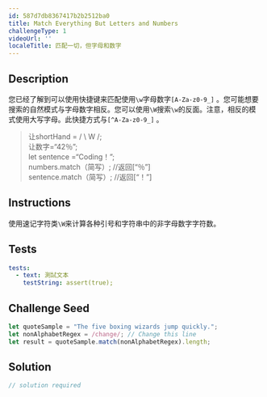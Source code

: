 ```yaml
---
id: 587d7db8367417b2b2512ba0
title: Match Everything But Letters and Numbers
challengeType: 1
videoUrl: ''
localeTitle: 匹配一切，但字母和数字
---
```


## Description
<section id="description">您已经了解到可以使用快捷键来匹配使用<code>\w</code>字母数字<code>[A-Za-z0-9_]</code> 。您可能想要搜索的自然模式与字母数字相反。您可以使用<code>\W</code>搜索<code>\w</code>的反面。注意，相反的模式使用大写字母。此快捷方式与<code>[^A-Za-z0-9_]</code> 。 <blockquote>让shortHand = / \ W /; <br>让数字=“42％”; <br> let sentence =“Coding！”; <br> numbers.match（简写）; //返回[“％”] <br> sentence.match（简写）; //返回[“！”] <br></blockquote></section>

## Instructions
<section id="instructions">使用速记字符类<code>\W</code>来计算各种引号和字符串中的非字母数字字符数。 </section>

## Tests
<section id='tests'>

```yml
tests:
  - text: 測試文本
    testString: assert(true);

```

</section>

## Challenge Seed
<section id='challengeSeed'>

<div id='js-seed'>

```js
let quoteSample = "The five boxing wizards jump quickly.";
let nonAlphabetRegex = /change/; // Change this line
let result = quoteSample.match(nonAlphabetRegex).length;

```

</div>



</section>

## Solution
<section id='solution'>

```js
// solution required
```
</section>
